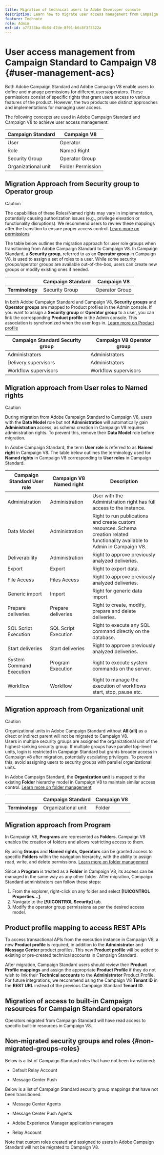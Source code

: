 ```yaml
---
title: Migration of technical users to Adobe Developer console
description: Learn how to migrate user access management from Campaign Standard to Campaign V8
feature: Technote
role: Admin
exl-id: a7f333ba-0b84-47de-8f91-b6c8f3f3322a
---
```

# User access management from Campaign Standard to Campaign V8 {#user-management-acs}

Both Adobe Campaign Standard and Adobe Campaign V8 enable users to define and manage permissions for different users/operators. These permissions consist of specific rights that grant users access to various features of the product. However, the two products use distinct approaches and implementations for managing user access.

The following concepts are used in Adobe Campaign Standard and Campaign V8 to achieve user access management:

|Campaign Standard| Campaign V8 |
|---------|----------|
| User | Operator |
| Role | Named Right |
| Security Group | Operator Group |
| Organizational unit | Folder Permission |

## Migration Approach from Security group to Operator group

>[!CAUTION]
>
>The capabilities of these Roles/Named rights may vary in implementation, potentially causing authorization issues (e.g., privilege elevation or functionality disruptions). We recommend users to review these mappings after the transition to ensure proper access control. [Learn more on permissions](https://experienceleague.adobe.com/en/docs/campaign/campaign-v8/admin/permissions/manage-permissions)

The table below outlines the migration approach for user role groups when transitioning from Adobe Campaign Standard to Campaign V8. In Campaign Standard, a **Security group**, referred to as an **Operator group** in Campaign V8, is used to assign a set of roles to a user. While some security groups/operator groups are available out-of-the-box, users can create new groups or modify existing ones if needed.

| | **Campaign Standard**| **Campaign V8** |
|---------|----------|---------|
| **Terminology** | Security Group | Operator Group |

In both Adobe Campaign Standard and Campaign V8, **Security groups** and **Operator groups** are mapped to Product profiles in the Admin console. If you want to assign a **Security group** or **Operator group** to a user, you can link the corresponding **Product profile** in the Admin console. This association is synchronized when the user logs in. [Learn more on Product profile](https://experienceleague.adobe.com/en/docs/campaign/campaign-v8/admin/permissions/manage-permissions)

| **Campaign Standard Security group** | **Campaign V8 Operator group** |
|----------|---------|
| Administrators | Administrators |
| Delivery supervisors | Administrators |
| Workflow supervisors | Workflow supervisors |

## Migration approach from User roles to Named rights

>[!CAUTION]
>
>During migration from Adobe Campaign Standard to Campaign V8, users with the **Data Model** role but not **Administration** will automatically gain **Administration** access, as schema creation in Campaign V8 requires administration rights. To prevent this, remove their **Data Model** role before migration.

In Adobe Campaign Standard, the term **User role** is referred to as **Named right** in Campaign V8. The table below outlines the terminology used for **Named rights** in Campaign V8 corresponding to **User roles** in Campaign Standard.

| **Campaign Standard User role** | **Campaign V8 Named right** | **Description** |
|----------|---------|---------|
| Administration | Administration | User with the Administration right has full access to the instance.|
| Data Model  | Administration | Right to run publications and create custom resources. Schema creation related functionality available to Admin in Campaign V8. |
| Deliverability | Administration | Right to approve previously analyzed deliveries. |
| Export | Export | Right to export data. |
| File Access | Files Access | Right to approve previously analyzed deliveries. |
| Generic import  | Import | Right for generic data import |
| Prepare deliveries | Prepare deliveries | Right to create, modify, prepare and delete deliveries. |
| SQL Script Execution | SQL Script Execution | Right to execute any SQL command directly on the database. |
| Start deliveries | Start deliveries | Right to approve previously analyzed deliveries. |
| System Command Execution | Program Execution | Right to execute system commands on the server.|
| Workflow | Workflow | Right to manage the execution of workflows start, stop, pause etc. |

## Migration approach from Organizational unit

>[!CAUTION]
>
>Organizational units in Adobe Campaign Standard without **All (all)** as a direct or indirect parent will not be migrated to Campaign V8.
></br>
>Users in multiple security groups are assigned the organizational unit of the highest-ranking security group. If multiple groups have parallel top-level units, login is restricted in Campaign Standard but grants broader access in Campaign v8 after migration, potentially escalating privileges. To prevent this, avoid assigning users to security groups with parallel organizational units.

In Adobe Campaign Standard, the **Organization uni**t is mapped to the existing **Folder** hierarchy model in Campaign V8 to maintain similar access control. [Learn more on folder management](https://experienceleague.adobe.com/en/docs/campaign/campaign-v8/admin/permissions/folder-permissions)

| | **Campaign Standard**| **Campaign V8** |
|---------|----------|---------|
| **Terminology** | Organizational unit | Folder | 

## Migration approach from Program 

In Campaign V8, **Programs** are represented as **Folders**. Campaign V8 enables the creation of folders and allows restricting access to them.

By using **Groups** and **Named rights**, **Operators** can be granted access to specific **Folders** within the navigation hierarchy, with the ability to assign read, write, and delete permissions. [Learn more on folder management](https://experienceleague.adobe.com/en/docs/campaign/campaign-v8/admin/permissions/folder-permissions)

Since a **Program** is treated as a **Folder** in Campaign V8, its access can be managed in the same way as any other folder. After migration, Campaign Standard administrators can follow these steps:

1. From the explorer, right-click on any folder and select **[!UICONTROL Properties...]**.
1. Navigate to the **[!UICONTROL Security]** tab.
1. Modify the operator group permissions as per the desired access model.  

## Product profile mapping to access REST APIs  

To access transactional APIs from the execution instance in Campaign V8, a new **Product profile** is required, in addition to the **Administrator** and **Message Center** product profiles. This new **Product profile** will be added to existing or pre-created technical accounts in Campaign Standard.

After migration, Campaign Standard users should review their **Product Profile mappings** and assign the appropriate **Product Profile** if they do not wish to link their **Technical accounts** to the **Administrator** Product Profile. For future integrations, we recommend using the Campaign V8 **Tenant ID** in the **REST URL** instead of the previous Campaign Standard **Tenant ID**.

## Migration of access to built-in Campaign resources for Campaign Standard operators

Operators migrated from Campaign Standard will have read access to specific built-in resources in Campaign V8.

## Non-migrated security groups and roles {#non-migrated-groups-roles}

Below is a list of Campaign Standard roles that have not been transitioned:

* Default Relay Account  

* Message Center Push  
 
Below is a list of Campaign Standard security group mappings that have not been transitioned.
 
* Message Center Agents

* Message Center Push Agents

* Adobe Experience Manager application managers   

* Relay Account

Note that custom roles created and assigned to users in Adobe Campaign Standard will not be migrated to Campaign V8.
